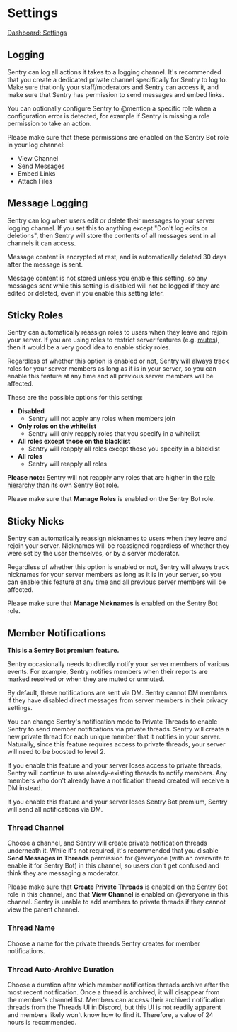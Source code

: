 # Settings

[Dashboard: Settings](https://sentrybot.gg/dashboard/settings)

## Logging

Sentry can log all actions it takes to a logging channel. It's recommended that you create a dedicated private channel
specifically for Sentry to log to. Make sure that only your staff/moderators and Sentry can access it, and make sure
that Sentry has permission to send messages and embed links.

You can optionally configure Sentry to @mention a specific role when a configuration error is detected, for example if
Sentry is missing a role permission to take an action.

Please make sure that these permissions are enabled on the Sentry Bot role in your log channel:

- View Channel
- Send Messages
- Embed Links
- Attach Files

## Message Logging

Sentry can log when users edit or delete their messages to your server logging channel. If you set this to anything
except "Don't log edits or deletions", then Sentry will store the contents of all messages sent in all channels it can
access.

Message content is encrypted at rest, and is automatically deleted 30 days after the message is sent.

Message content is not stored unless you enable this setting, so any messages sent while this setting is disabled will
not be logged if they are edited or deleted, even if you enable this setting later.

## Sticky Roles

Sentry can automatically reassign roles to users when they leave and rejoin your server. If you are using roles to
restrict server features (e.g. [mutes](/commands.html#mute)), then it would be a very good idea to enable sticky roles.

Regardless of whether this option is enabled or not, Sentry will always track roles for your server members as long as
it is in your server, so you can enable this feature at any time and all previous server members will be affected.

These are the possible options for this setting:

- **Disabled**
	- Sentry will not apply any roles when members join
- **Only roles on the whitelist**
	- Sentry will only reapply roles that you specify in a whitelist
- **All roles except those on the blacklist**
	- Sentry will reapply all roles except those you specify in a blacklist
- **All roles**
	- Sentry will reapply all roles

**Please note:** Sentry will not reapply any roles that are higher in the [role hierarchy](/#permissions-and-hierarchy)
than its own Sentry Bot role.

Please make sure that **Manage Roles** is enabled on the Sentry Bot role.

## Sticky Nicks

Sentry can automatically reassign nicknames to users when they leave and rejoin your server. Nicknames will be reassigned
regardless of whether they were set by the user themselves, or by a server moderator.

Regardless of whether this option is enabled or not, Sentry will always track nicknames for your server members as long as
it is in your server, so you can enable this feature at any time and all previous server members will be affected.

Please make sure that **Manage Nicknames** is enabled on the Sentry Bot role.

## Member Notifications

**This is a Sentry Bot premium feature.**

Sentry occasionally needs to directly notify your server members of various events. For example, Sentry notifies members
when their reports are marked resolved or when they are muted or unmuted.

By default, these notifications are sent via DM. Sentry cannot DM members if they have disabled direct messages from
server members in their privacy settings.

You can change Sentry's notification mode to Private Threads to enable Sentry to send member notifications via private
threads. Sentry will create a new private thread for each unique member that it notifies in your server. Naturally,
since this feature requires access to private threads, your server will need to be boosted to level 2.

If you enable this feature and your server loses access to private threads, Sentry will continue to use already-existing
threads to notify members. Any members who don't already have a notification thread created will receive a DM instead.

If you enable this feature and your server loses Sentry Bot premium, Sentry will send all notifications via DM.

### Thread Channel

Choose a channel, and Sentry will create private notification threads underneath it. While it's not required, it's
recommended that you disable **Send Messages in Threads** permission for @everyone (with an overwrite to enable it for
Sentry Bot) in this channel, so users don't get confused and think they are messaging a moderator.

Please make sure that **Create Private Threads** is enabled on the Sentry Bot role in this channel, and that **View Channel**
is enabled on @everyone in this channel. Sentry is unable to add members to private threads if they cannot view the
parent channel.

### Thread Name

Choose a name for the private threads Sentry creates for member notifications.

### Thread Auto-Archive Duration

Choose a duration after which member notification threads archive after the most recent notification. Once a thread is
archived, it will disappear from the member's channel list. Members can access their archived notification threads from
the Threads UI in Discord, but this UI is not readily apparent and members likely won't know how to find it. Therefore,
a value of 24 hours is recommended.
